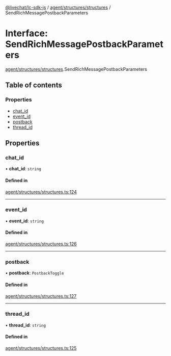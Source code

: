 [@livechat/lc-sdk-js](../README.md) / [agent/structures/structures](../modules/agent_structures_structures.md) / SendRichMessagePostbackParameters

# Interface: SendRichMessagePostbackParameters

[agent/structures/structures](../modules/agent_structures_structures.md).SendRichMessagePostbackParameters

## Table of contents

### Properties

- [chat\_id](agent_structures_structures.SendRichMessagePostbackParameters.md#chat_id)
- [event\_id](agent_structures_structures.SendRichMessagePostbackParameters.md#event_id)
- [postback](agent_structures_structures.SendRichMessagePostbackParameters.md#postback)
- [thread\_id](agent_structures_structures.SendRichMessagePostbackParameters.md#thread_id)

## Properties

### chat\_id

• **chat\_id**: `string`

#### Defined in

[agent/structures/structures.ts:124](https://github.com/livechat/lc-sdk-js/blob/125a327/src/agent/structures/structures.ts#L124)

___

### event\_id

• **event\_id**: `string`

#### Defined in

[agent/structures/structures.ts:126](https://github.com/livechat/lc-sdk-js/blob/125a327/src/agent/structures/structures.ts#L126)

___

### postback

• **postback**: `PostbackToggle`

#### Defined in

[agent/structures/structures.ts:127](https://github.com/livechat/lc-sdk-js/blob/125a327/src/agent/structures/structures.ts#L127)

___

### thread\_id

• **thread\_id**: `string`

#### Defined in

[agent/structures/structures.ts:125](https://github.com/livechat/lc-sdk-js/blob/125a327/src/agent/structures/structures.ts#L125)
